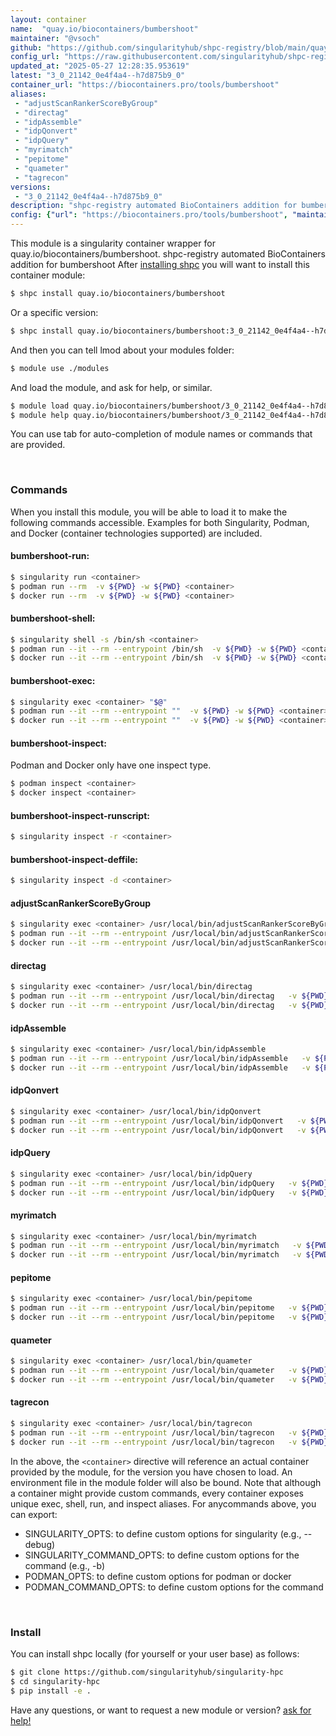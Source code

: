 ```yaml
---
layout: container
name:  "quay.io/biocontainers/bumbershoot"
maintainer: "@vsoch"
github: "https://github.com/singularityhub/shpc-registry/blob/main/quay.io/biocontainers/bumbershoot/container.yaml"
config_url: "https://raw.githubusercontent.com/singularityhub/shpc-registry/main/quay.io/biocontainers/bumbershoot/container.yaml"
updated_at: "2025-05-27 12:28:35.953619"
latest: "3_0_21142_0e4f4a4--h7d875b9_0"
container_url: "https://biocontainers.pro/tools/bumbershoot"
aliases:
 - "adjustScanRankerScoreByGroup"
 - "directag"
 - "idpAssemble"
 - "idpQonvert"
 - "idpQuery"
 - "myrimatch"
 - "pepitome"
 - "quameter"
 - "tagrecon"
versions:
 - "3_0_21142_0e4f4a4--h7d875b9_0"
description: "shpc-registry automated BioContainers addition for bumbershoot"
config: {"url": "https://biocontainers.pro/tools/bumbershoot", "maintainer": "@vsoch", "description": "shpc-registry automated BioContainers addition for bumbershoot", "latest": {"3_0_21142_0e4f4a4--h7d875b9_0": "sha256:06ddd345f823d00f2ea26d3fe6a65588df7263040aa2d7380e8d8c49a7b3428e"}, "tags": {"3_0_21142_0e4f4a4--h7d875b9_0": "sha256:06ddd345f823d00f2ea26d3fe6a65588df7263040aa2d7380e8d8c49a7b3428e"}, "docker": "quay.io/biocontainers/bumbershoot", "aliases": {"adjustScanRankerScoreByGroup": "/usr/local/bin/adjustScanRankerScoreByGroup", "directag": "/usr/local/bin/directag", "idpAssemble": "/usr/local/bin/idpAssemble", "idpQonvert": "/usr/local/bin/idpQonvert", "idpQuery": "/usr/local/bin/idpQuery", "myrimatch": "/usr/local/bin/myrimatch", "pepitome": "/usr/local/bin/pepitome", "quameter": "/usr/local/bin/quameter", "tagrecon": "/usr/local/bin/tagrecon"}}
---
```


This module is a singularity container wrapper for quay.io/biocontainers/bumbershoot.
shpc-registry automated BioContainers addition for bumbershoot
After [installing shpc](#install) you will want to install this container module:


```bash
$ shpc install quay.io/biocontainers/bumbershoot
```

Or a specific version:

```bash
$ shpc install quay.io/biocontainers/bumbershoot:3_0_21142_0e4f4a4--h7d875b9_0
```

And then you can tell lmod about your modules folder:

```bash
$ module use ./modules
```

And load the module, and ask for help, or similar.

```bash
$ module load quay.io/biocontainers/bumbershoot/3_0_21142_0e4f4a4--h7d875b9_0
$ module help quay.io/biocontainers/bumbershoot/3_0_21142_0e4f4a4--h7d875b9_0
```

You can use tab for auto-completion of module names or commands that are provided.

<br>

### Commands

When you install this module, you will be able to load it to make the following commands accessible.
Examples for both Singularity, Podman, and Docker (container technologies supported) are included.

#### bumbershoot-run:

```bash
$ singularity run <container>
$ podman run --rm  -v ${PWD} -w ${PWD} <container>
$ docker run --rm  -v ${PWD} -w ${PWD} <container>
```

#### bumbershoot-shell:

```bash
$ singularity shell -s /bin/sh <container>
$ podman run --it --rm --entrypoint /bin/sh  -v ${PWD} -w ${PWD} <container>
$ docker run --it --rm --entrypoint /bin/sh  -v ${PWD} -w ${PWD} <container>
```

#### bumbershoot-exec:

```bash
$ singularity exec <container> "$@"
$ podman run --it --rm --entrypoint ""  -v ${PWD} -w ${PWD} <container> "$@"
$ docker run --it --rm --entrypoint ""  -v ${PWD} -w ${PWD} <container> "$@"
```

#### bumbershoot-inspect:

Podman and Docker only have one inspect type.

```bash
$ podman inspect <container>
$ docker inspect <container>
```

#### bumbershoot-inspect-runscript:

```bash
$ singularity inspect -r <container>
```

#### bumbershoot-inspect-deffile:

```bash
$ singularity inspect -d <container>
```


#### adjustScanRankerScoreByGroup

```bash
$ singularity exec <container> /usr/local/bin/adjustScanRankerScoreByGroup
$ podman run --it --rm --entrypoint /usr/local/bin/adjustScanRankerScoreByGroup   -v ${PWD} -w ${PWD} <container> -c " $@"
$ docker run --it --rm --entrypoint /usr/local/bin/adjustScanRankerScoreByGroup   -v ${PWD} -w ${PWD} <container> -c " $@"
```


#### directag

```bash
$ singularity exec <container> /usr/local/bin/directag
$ podman run --it --rm --entrypoint /usr/local/bin/directag   -v ${PWD} -w ${PWD} <container> -c " $@"
$ docker run --it --rm --entrypoint /usr/local/bin/directag   -v ${PWD} -w ${PWD} <container> -c " $@"
```


#### idpAssemble

```bash
$ singularity exec <container> /usr/local/bin/idpAssemble
$ podman run --it --rm --entrypoint /usr/local/bin/idpAssemble   -v ${PWD} -w ${PWD} <container> -c " $@"
$ docker run --it --rm --entrypoint /usr/local/bin/idpAssemble   -v ${PWD} -w ${PWD} <container> -c " $@"
```


#### idpQonvert

```bash
$ singularity exec <container> /usr/local/bin/idpQonvert
$ podman run --it --rm --entrypoint /usr/local/bin/idpQonvert   -v ${PWD} -w ${PWD} <container> -c " $@"
$ docker run --it --rm --entrypoint /usr/local/bin/idpQonvert   -v ${PWD} -w ${PWD} <container> -c " $@"
```


#### idpQuery

```bash
$ singularity exec <container> /usr/local/bin/idpQuery
$ podman run --it --rm --entrypoint /usr/local/bin/idpQuery   -v ${PWD} -w ${PWD} <container> -c " $@"
$ docker run --it --rm --entrypoint /usr/local/bin/idpQuery   -v ${PWD} -w ${PWD} <container> -c " $@"
```


#### myrimatch

```bash
$ singularity exec <container> /usr/local/bin/myrimatch
$ podman run --it --rm --entrypoint /usr/local/bin/myrimatch   -v ${PWD} -w ${PWD} <container> -c " $@"
$ docker run --it --rm --entrypoint /usr/local/bin/myrimatch   -v ${PWD} -w ${PWD} <container> -c " $@"
```


#### pepitome

```bash
$ singularity exec <container> /usr/local/bin/pepitome
$ podman run --it --rm --entrypoint /usr/local/bin/pepitome   -v ${PWD} -w ${PWD} <container> -c " $@"
$ docker run --it --rm --entrypoint /usr/local/bin/pepitome   -v ${PWD} -w ${PWD} <container> -c " $@"
```


#### quameter

```bash
$ singularity exec <container> /usr/local/bin/quameter
$ podman run --it --rm --entrypoint /usr/local/bin/quameter   -v ${PWD} -w ${PWD} <container> -c " $@"
$ docker run --it --rm --entrypoint /usr/local/bin/quameter   -v ${PWD} -w ${PWD} <container> -c " $@"
```


#### tagrecon

```bash
$ singularity exec <container> /usr/local/bin/tagrecon
$ podman run --it --rm --entrypoint /usr/local/bin/tagrecon   -v ${PWD} -w ${PWD} <container> -c " $@"
$ docker run --it --rm --entrypoint /usr/local/bin/tagrecon   -v ${PWD} -w ${PWD} <container> -c " $@"
```



In the above, the `<container>` directive will reference an actual container provided
by the module, for the version you have chosen to load. An environment file in the
module folder will also be bound. Note that although a container
might provide custom commands, every container exposes unique exec, shell, run, and
inspect aliases. For anycommands above, you can export:

 - SINGULARITY_OPTS: to define custom options for singularity (e.g., --debug)
 - SINGULARITY_COMMAND_OPTS: to define custom options for the command (e.g., -b)
 - PODMAN_OPTS: to define custom options for podman or docker
 - PODMAN_COMMAND_OPTS: to define custom options for the command

<br>

### Install

You can install shpc locally (for yourself or your user base) as follows:

```bash
$ git clone https://github.com/singularityhub/singularity-hpc
$ cd singularity-hpc
$ pip install -e .
```

Have any questions, or want to request a new module or version? [ask for help!](https://github.com/singularityhub/singularity-hpc/issues)